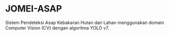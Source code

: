 # JOMEI-ASAP
Sistem Pendeteksi Asap Kebakaran Hutan dan Lahan menggunakan domain Computer Vision (CV) dengan algoritma YOLO v7.
